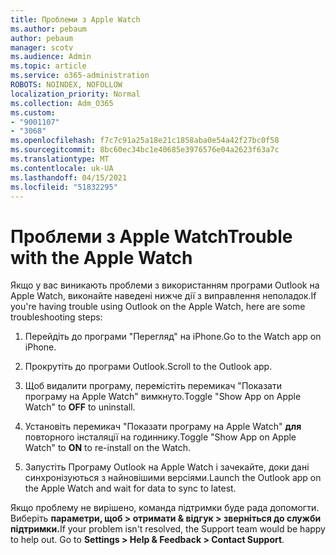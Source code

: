 ```yaml
---
title: Проблеми з Apple Watch
ms.author: pebaum
author: pebaum
manager: scotv
ms.audience: Admin
ms.topic: article
ms.service: o365-administration
ROBOTS: NOINDEX, NOFOLLOW
localization_priority: Normal
ms.collection: Adm_O365
ms.custom:
- "9001107"
- "3068"
ms.openlocfilehash: f7c7c91a25a18e21c1858aba0e54a42f27bc0f58
ms.sourcegitcommit: 8bc60ec34bc1e40685e3976576e04a2623f63a7c
ms.translationtype: MT
ms.contentlocale: uk-UA
ms.lasthandoff: 04/15/2021
ms.locfileid: "51832295"
---
```

# <a name="trouble-with-the-apple-watch"></a><span data-ttu-id="115bf-102">Проблеми з Apple Watch</span><span class="sxs-lookup"><span data-stu-id="115bf-102">Trouble with the Apple Watch</span></span>

<span data-ttu-id="115bf-103">Якщо у вас виникають проблеми з використанням програми Outlook на Apple Watch, виконайте наведені нижче дії з виправлення неполадок.</span><span class="sxs-lookup"><span data-stu-id="115bf-103">If you're having trouble using Outlook on the Apple Watch, here are some troubleshooting steps:</span></span> 

1. <span data-ttu-id="115bf-104">Перейдіть до програми "Перегляд" на iPhone.</span><span class="sxs-lookup"><span data-stu-id="115bf-104">Go to the Watch app on iPhone.</span></span>

2. <span data-ttu-id="115bf-105">Прокрутіть до програми Outlook.</span><span class="sxs-lookup"><span data-stu-id="115bf-105">Scroll to the Outlook app.</span></span>

3. <span data-ttu-id="115bf-106">Щоб видалити програму, перемістіть  перемикач "Показати програму на Apple Watch" вимкнуто.</span><span class="sxs-lookup"><span data-stu-id="115bf-106">Toggle "Show App on Apple Watch" to **OFF** to uninstall.</span></span>

4. <span data-ttu-id="115bf-107">Установіть перемикач "Показати програму на Apple Watch" **для** повторного інсталяції на годиннику.</span><span class="sxs-lookup"><span data-stu-id="115bf-107">Toggle "Show App on Apple Watch" to **ON** to re-install on the Watch.</span></span>

5. <span data-ttu-id="115bf-108">Запустіть Програму Outlook на Apple Watch і зачекайте, доки дані синхронізуються з найновішими версіями.</span><span class="sxs-lookup"><span data-stu-id="115bf-108">Launch the Outlook app on the Apple Watch and wait for data to sync to latest.</span></span> 

<span data-ttu-id="115bf-109">Якщо проблему не вирішено, команда підтримки буде рада допомогти. Виберіть **параметри, щоб > отримати & відгук > зверніться до служби підтримки.**</span><span class="sxs-lookup"><span data-stu-id="115bf-109">If your problem isn't resolved, the Support team would be happy to help out. Go to **Settings > Help & Feedback > Contact Support**.</span></span> 